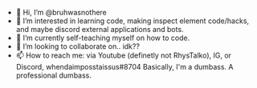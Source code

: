 - 👋 Hi, I’m @bruhwasnothere
- 👀 I’m interested in learning code, making inspect element code/hacks, and maybe discord external applications and bots.
- 🌱 I’m currently self-teaching myself on how to code.
- 💞️ I’m looking to collaborate on.. idk??
- 📫 How to reach me: via Youtube (definetly not RhysTalko), IG, or Discord, whendaimposstaissus#8704
Basically, I'm a dumbass. A professional dumbass.
